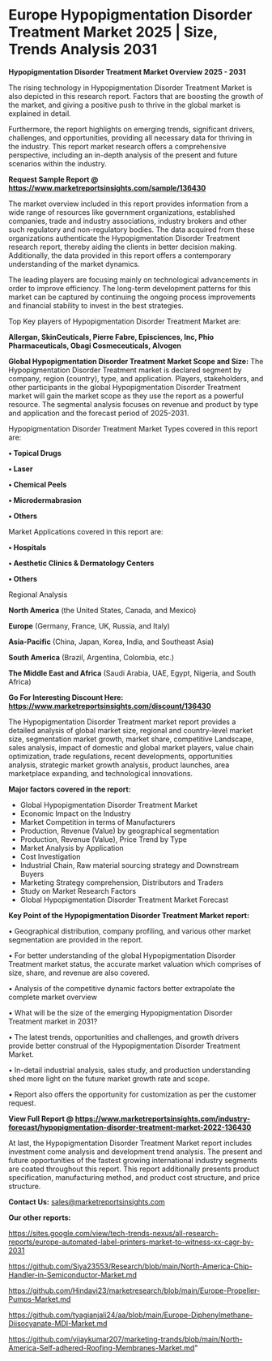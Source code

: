  # Europe Hypopigmentation Disorder Treatment Market 2025 | Size, Trends Analysis 2031

<Strong> Hypopigmentation Disorder Treatment Market Overview 2025 - 2031</strong>

The rising technology in Hypopigmentation Disorder Treatment Market is also depicted in this research report. Factors that are boosting the growth of the market, and giving a positive push to thrive in the global market is explained in detail.

Furthermore, the report highlights on emerging trends, significant drivers, challenges, and opportunities, providing all necessary data for thriving in the industry. This report market research offers a comprehensive perspective, including an in-depth analysis of the present and future scenarios within the industry.

<strong>Request Sample Report @ <a href=https://www.marketreportsinsights.com/sample/136430>https://www.marketreportsinsights.com/sample/136430</a></strong>

The market overview included in this report provides information from a wide range of resources like government organizations, established companies, trade and industry associations, industry brokers and other such regulatory and non-regulatory bodies. The data acquired from these organizations authenticate the Hypopigmentation Disorder Treatment research report, thereby aiding the clients in better decision making. Additionally, the data provided in this report offers a contemporary understanding of the market dynamics.

The leading players are focusing mainly on technological advancements in order to improve efficiency. The long-term development patterns for this market can be captured by continuing the ongoing process improvements and financial stability to invest in the best strategies.

Top Key players of Hypopigmentation Disorder Treatment Market are:

<strong>Allergan, SkinCeuticals, Pierre Fabre, Episciences, Inc, Phio Pharmaceuticals, Obagi Cosmeceuticals, Alvogen</strong>

<strong><b>Global Hypopigmentation Disorder Treatment Market Scope and Size:</b></strong>
The Hypopigmentation Disorder Treatment market is declared segment by company, region (country), type, and application. Players, stakeholders, and other participants in the global Hypopigmentation Disorder Treatment market will gain the market scope as they use the report as a powerful resource. The segmental analysis focuses on revenue and product by type and application and the forecast period of 2025-2031.

Hypopigmentation Disorder Treatment Market Types covered in this report are:

<strong>• Topical Drugs

• Laser

• Chemical Peels

• Microdermabrasion

• Others</strong>

Market Applications covered in this report are:

<strong>• Hospitals

• Aesthetic Clinics & Dermatology Centers

• Others</strong> 

Regional Analysis

<strong>North America</strong> (the United States, Canada, and Mexico)

<strong>Europe</strong> (Germany, France, UK, Russia, and Italy)

<strong>Asia-Pacific</strong> (China, Japan, Korea, India, and Southeast Asia)

<strong>South America</strong> (Brazil, Argentina, Colombia, etc.)

<strong>The Middle East and Africa</strong> (Saudi Arabia, UAE, Egypt, Nigeria, and South Africa)

<strong>Go For Interesting Discount Here: <a href=https://www.marketreportsinsights.com/discount/136430>https://www.marketreportsinsights.com/discount/136430</a></strong>

The Hypopigmentation Disorder Treatment market report provides a detailed analysis of global market size, regional and country-level market size, segmentation market growth, market share, competitive Landscape, sales analysis, impact of domestic and global market players, value chain optimization, trade regulations, recent developments, opportunities analysis, strategic market growth analysis, product launches, area marketplace expanding, and technological innovations.

<strong><b>Major factors covered in the report:</b></strong>
<ul>
  <li>Global Hypopigmentation Disorder Treatment Market </li>
  <li>Economic Impact on the Industry</li>
  <li>Market Competition in terms of Manufacturers</li>
  <li>Production, Revenue (Value) by geographical segmentation</li>
  <li>Production, Revenue (Value), Price Trend by Type</li>
  <li>Market Analysis by Application</li>
  <li>Cost Investigation</li>
  <li>Industrial Chain, Raw material sourcing strategy and Downstream Buyers</li>
  <li>Marketing Strategy comprehension, Distributors and Traders</li>
  <li>Study on Market Research Factors</li>
  <li>Global Hypopigmentation Disorder Treatment Market Forecast</li>
</ul>

<strong><b>Key Point of the Hypopigmentation Disorder Treatment Market report:</b></strong>

• Geographical distribution, company profiling, and various other market segmentation are provided in the report.

• For better understanding of the global Hypopigmentation Disorder Treatment market status, the accurate market valuation which comprises of size, share, and revenue are also covered.

• Analysis of the competitive dynamic factors better extrapolate the complete market overview

• What will be the size of the emerging Hypopigmentation Disorder Treatment market in 2031?

• The latest trends, opportunities and challenges, and growth drivers provide better construal of the Hypopigmentation Disorder Treatment Market.

• In-detail industrial analysis, sales study, and production understanding shed more light on the future market growth rate and scope.

• Report also offers the opportunity for customization as per the customer request.

<strong><b>View Full Report @ <a href=https://www.marketreportsinsights.com/industry-forecast/hypopigmentation-disorder-treatment-market-2022-136430>https://www.marketreportsinsights.com/industry-forecast/hypopigmentation-disorder-treatment-market-2022-136430</a></b></strong>


At last, the Hypopigmentation Disorder Treatment Market report includes investment come analysis and development trend analysis. The present and future opportunities of the fastest growing international industry segments are coated throughout this report. This report additionally presents product specification, manufacturing method, and product cost structure, and price structure.

<strong>Contact Us:</strong>
sales@marketreportsinsights.com

<strong>Our other reports:</strong>

<a href=https://sites.google.com/view/tech-trends-nexus/all-research-reports/europe-automated-label-printers-market-to-witness-xx-cagr-by-2031>https://sites.google.com/view/tech-trends-nexus/all-research-reports/europe-automated-label-printers-market-to-witness-xx-cagr-by-2031</a>

<a href=https://github.com/Siya23553/Research/blob/main/North-America-Chip-Handler-in-Semiconductor-Market.md>https://github.com/Siya23553/Research/blob/main/North-America-Chip-Handler-in-Semiconductor-Market.md</a>

<a href=https://github.com/Hindavi23/marketresearch/blob/main/Europe-Propeller-Pumps-Market.md>https://github.com/Hindavi23/marketresearch/blob/main/Europe-Propeller-Pumps-Market.md</a>

<a href=https://github.com/tyagianjali24/aa/blob/main/Europe-Diphenylmethane-Diisocyanate-MDI-Market.md>https://github.com/tyagianjali24/aa/blob/main/Europe-Diphenylmethane-Diisocyanate-MDI-Market.md</a>

<a href=https://github.com/vijaykumar207/marketing-trands/blob/main/North-America-Self-adhered-Roofing-Membranes-Market.md>https://github.com/vijaykumar207/marketing-trands/blob/main/North-America-Self-adhered-Roofing-Membranes-Market.md</a>"
